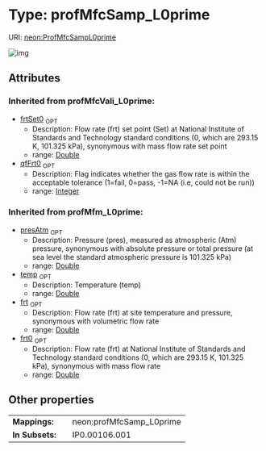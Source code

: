 
# Type: profMfcSamp_L0prime




URI: [neon:ProfMfcSampL0prime](https://data.neonscience.org/ProfMfcSampL0prime)


![img](http://yuml.me/diagram/nofunky;dir:TB/class/)

## Attributes


### Inherited from profMfcVali_L0prime:

 * [frtSet0](frtSet0.md)  <sub>OPT</sub>
    * Description: Flow rate (frt) set point (Set) at National Institute of Standards and Technology standard conditions (0, which are 293.15 K, 101.325 kPa), synonymous with mass flow rate set point
    * range: [Double](types/Double.md)
 * [qfFrt0](qfFrt0.md)  <sub>OPT</sub>
    * Description: Flag indicates whether the gas flow rate is within the acceptable tolerance (1=fail, 0=pass, -1=NA (i.e, could not be run))
    * range: [Integer](types/Integer.md)

### Inherited from profMfm_L0prime:

 * [presAtm](presAtm.md)  <sub>OPT</sub>
    * Description: Pressure (pres), measured as atmospheric (Atm) pressure, synonymous with absolute pressure or total pressure (at sea level the standard atmospheric pressure is 101.325 kPa)
    * range: [Double](types/Double.md)
 * [temp](temp.md)  <sub>OPT</sub>
    * Description: Temperature (temp)
    * range: [Double](types/Double.md)
 * [frt](frt.md)  <sub>OPT</sub>
    * Description: Flow rate (frt) at site temperature and pressure, synonymous with volumetric flow rate
    * range: [Double](types/Double.md)
 * [frt0](frt0.md)  <sub>OPT</sub>
    * Description: Flow rate (frt) at National Institute of Standards and Technology standard conditions (0, which are  293.15 K, 101.325 kPa), synonymous with mass flow rate
    * range: [Double](types/Double.md)

## Other properties

|  |  |  |
| --- | --- | --- |
| **Mappings:** | | neon:profMfcSamp_L0prime |
| **In Subsets:** | | IP0.00106.001 |

